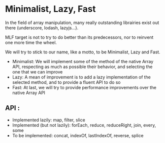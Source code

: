 # Minimalist, Lazy, Fast

In the field of array manipulation, many really outstanding librairies exist out there (underscore, lodash, lazyjs...).

MLF target is not to try to do better than its predecessors, nor to reinvent one more time the wheel.

We will try to stick to our name, like a motto, to be Minimalist, Lazy and Fast.

* Minimalist: We will implement some of the method of the native Array API, respecting as much as possible their behavior, and selecting the one that we can improve
* Lazy: A mean of improvement is to add a lazy implementation of the selected method, and to provide a fluent API to do so   
* Fast: At last, we will try to provide performance improvements over the native Array API


## API :
* Implemented lazily: map, filter, slice
* Implemented (but not lazily): forEach, reduce, reduceRight, join, every, some
* To be implemented: concat, indexOf, lastIndexOf, reverse, splice


